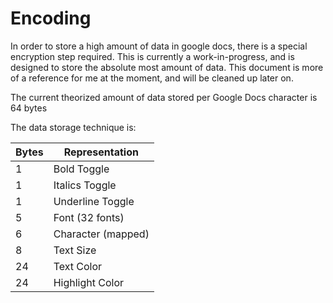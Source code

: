 # Encoding

In order to store a high amount of data in google docs, there is a special encryption step required. This is currently a work-in-progress, and is designed to store the absolute most amount of data. This document is more of a reference for me at the moment, and will be cleaned up later on.

The current theorized amount of data stored per Google Docs character is 64 bytes

The data storage technique is:

| Bytes | Representation     |
| ----- | ------------------ |
| 1     | Bold Toggle        |
| 1     | Italics Toggle     |
| 1     | Underline Toggle   |
| 5     | Font (32 fonts)    |
| 6     | Character (mapped) |
| 8     | Text Size          |
| 24    | Text Color         |
| 24    | Highlight Color    |

